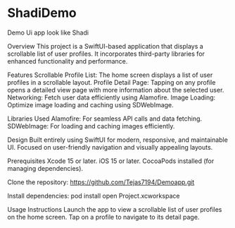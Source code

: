 # ShadiDemo
Demo Ui app look like Shadi

Overview
This project is a SwiftUI-based application that displays a scrollable list of user profiles. It incorporates third-party libraries for enhanced functionality and performance.

Features
Scrollable Profile List: The home screen displays a list of user profiles in a scrollable layout.
Profile Detail Page: Tapping on any profile opens a detailed view page with more information about the selected user.
Networking: Fetch user data efficiently using Alamofire.
Image Loading: Optimize image loading and caching using SDWebImage.


Libraries Used
Alamofire: For seamless API calls and data fetching.
SDWebImage: For loading and caching images efficiently.

Design
Built entirely using SwiftUI for modern, responsive, and maintainable UI.
Focused on user-friendly navigation and visually appealing layouts.



Prerequisites
Xcode 15 or later.
iOS 15 or later.
CocoaPods installed (for managing dependencies).

Clone the repository: https://github.com/Tejas7194/Demoapp.git

Install dependencies: pod install 
open Project.xcworkspace  

Usage Instructions
Launch the app to view a scrollable list of user profiles on the home screen.
Tap on a profile to navigate to its detail page.
